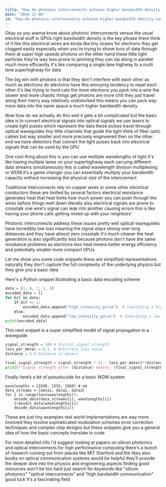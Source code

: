 ```yaml
---
title: "How do photonic interconnects achieve higher bandwidth density compared to traditional memory interconnect technologies in GPUs?"
date: "2024-12-08"
id: "how-do-photonic-interconnects-achieve-higher-bandwidth-density-compared-to-traditional-memory-interconnect-technologies-in-gpus"
---
```


Okay so you wanna know about photonic interconnects versus the usual electrical stuff in GPUs right  bandwidth density is the key phrase there  think of it like this electrical wires are kinda like tiny straws for electrons they get clogged easily especially when you're trying to shove tons of data through them at super high speeds  photons on the other hand these little light particles they're way less prone to jamming  they can zip along in parallel much more efficiently  it's like comparing a single lane highway to a multi lane superhighway for data


The big win with photons is that they don't interfere with each other as much as electrons do  electrons have this annoying tendency to repel each other  it's like trying to herd cats  the more electrons you pack into a wire the slower and more chaotic things get   photons are more chill they just travel along their merry way relatively undisturbed  this means you can pack way more data into the same space  a much higher bandwidth density


Now how do we actually do this  well it gets a bit complicated but the basic idea is to convert electrical signals into optical signals  we use lasers to create light pulses which represent the data  these pulses travel through optical waveguides tiny little channels that guide the light  think of fiber optic cables but way smaller and more precisely engineered  then on the other end  we have detectors that convert the light pulses back into electrical signals  that can be used by the GPU


One cool thing about this is you can use multiple wavelengths of light  it's like having multiple lanes on your superhighway each carrying different data streams simultaneously  this is called wavelength division multiplexing or WDM  it’s a game changer  you can essentially multiply your bandwidth capacity without increasing the physical size of the interconnect


Traditional interconnects rely on copper wires or some other electrical conductors  these are limited by several factors  electrical resistance generates heat  that heat limits how much power you can push through the wires before things melt down  literally  also electrical signals are prone to crosstalk  one wire's signal can leak into another causing errors  this is like having your phone calls getting mixed up with your neighbors'


Photonic interconnects address these issues pretty well  optical waveguides have incredibly low loss  meaning the signal stays strong over long distances  and they have almost zero crosstalk  it's much cleaner  the heat generation is also significantly less because photons don't have the same resistance problems as electrons  less heat means better energy efficiency and potentially smaller more compact GPUs


Let me show you some code snippets  these are simplified representations naturally they don't capture the full complexity of the underlying physics but they give you a basic idea


Here's a Python snippet illustrating a basic data encoding scheme


```python
data = [1, 0, 1, 1, 0]
encoded_data = []
for bit in data:
    if bit == 1:
        encoded_data.append("high_intensity_pulse")  # Simulating a high intensity light pulse
    else:
        encoded_data.append("low_intensity_pulse")  # Simulating a low intensity light pulse
print(encoded_data)
```

This next snippet is a super simplified model of signal propagation in a waveguide


```python
signal_strength = 100 # Initial signal strength
loss_per_meter = 0.1  # Arbitrary loss value
distance = 5 # Distance in meters

final_signal_strength = signal_strength * (1 - loss_per_meter)**distance
print(f"Signal strength after {distance} meters: {final_signal_strength}")
```

Finally here’s a bit of pseudocode for a basic WDM system


```
wavelengths = [1550, 1555, 1560] # nm
data_streams = [data1, data2, data3]
for i in range(len(wavelengths)):
    encode_data(data_streams[i], wavelengths[i])
    transmit_data(wavelengths[i])
    decode_data(wavelengths[i])
```


These are just tiny examples  real world implementations are way more involved  they involve sophisticated modulation schemes  error correction techniques and complex chip designs  but these snippets give you a general idea of how the basic concepts translate to code


For more detailed info I'd suggest looking at papers on silicon photonics and optical interconnects for high performance computing  there's a bunch of research coming out from places like MIT Stanford and the likes  also books on optical communication systems would be helpful  they'll provide the deeper dive into the physics and engineering aspects  finding good resources won't be too hard  just search for keywords like "silicon photonics" "optical interconnects" and "high bandwidth communication"  good luck  it's a fascinating field
